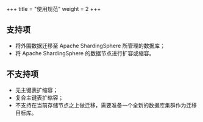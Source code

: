 +++
title = "使用规范"
weight = 2
+++

## 支持项

* 将外围数据迁移至 Apache ShardingSphere 所管理的数据库；
* 将 Apache ShardingSphere 的数据节点进行扩容或缩容。

## 不支持项

* 无主键表扩缩容；
* 复合主键表扩缩容；
* 不支持在当前存储节点之上做迁移，需要准备一个全新的数据库集群作为迁移目标库。
